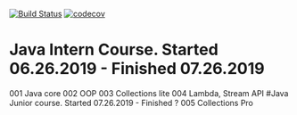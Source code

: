 [![Build Status](https://travis-ci.org/freshman4000/job4j.svg?branch=chapter_005)](https://travis-ci.org/freshman4000/job4j)
[![codecov](https://codecov.io/gh/freshman4000/job4j/branch/chapter_005/graph/badge.svg)](https://codecov.io/gh/freshman4000/job4j)
# Java Intern Course. Started 06.26.2019 - Finished 07.26.2019 
001 Java core 
002 OOP
003 Collections lite
004 Lambda, Stream API
#Java Junior course. Started 07.26.2019 - Finished ?
005 Collections Pro


